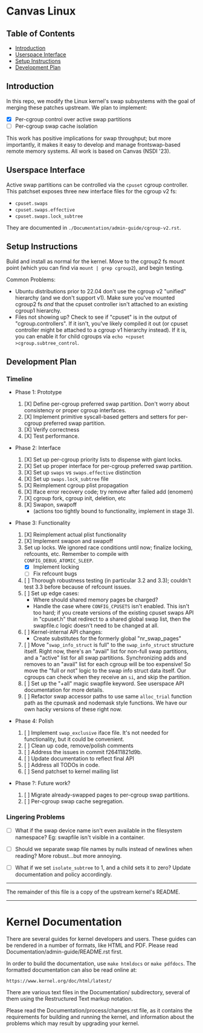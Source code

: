 # Canvas Linux

## Table of Contents

- [Introduction](#introduction)
- [Userspace Interface](#userspace-interface)
- [Setup Instructions](#setup-instructions)
- [Development Plan](#development-plan)

## Introduction

In this repo, we modify the Linux kernel's swap subsystems with the goal of
merging these patches upstream. We plan to implement:

- [X] Per-cgroup control over active swap partitions
- [ ] Per-cgroup swap cache isolation

This work has positive implications for swap throughput; but more importantly,
it makes it easy to develop and manage frontswap-based remote memory systems.
All work is based on Canvas (NSDI '23).


## Userspace Interface

Active swap partitions can be controlled via the `cpuset` cgroup controller.
This patchset exposes three new interface files for the cgroup v2 fs:

- `cpuset.swaps`
- `cpuset.swaps.effective`
- `cpuset.swaps.lock_subtree`

They are documented in `./Documentation/admin-guide/cgroup-v2.rst`.


## Setup Instructions

Build and install as normal for the kernel. Move to the cgroup2 fs mount point
(which you can find via `mount | grep cgroup2`), and begin testing.

Common Problems:

- Ubuntu distributions prior to 22.04 don't use the cgroup v2 "unified"
  hierarchy (and we don't support v1). Make sure you've mounted cgroup2 fs
  _and_ that the cpuset controller isn't attached to an existing cgroup1
  hierarchy.
- Files not showing up? Check to see if "cpuset" is in the output of
  "cgroup.controllers". If it isn't, you've likely compiled it out (or cpuset
  controller might be attached to a cgroup v1 hierarchy instead). If it is, you
  can enable it for child cgroups via `echo +cpuset >cgroup.subtree_control`.


## Development Plan

### Timeline

- Phase 1: Prototype
  1. [X] Define per-cgroup preferred swap partition. Don't worry about
         consistency or proper cgroup interfaces.
  2. [X] Implement primitive syscall-based getters and setters for per-cgroup
         preferred swap partition.
  3. [X] Verify correctness
  4. [X] Test performance.

- Phase 2: Interface
  1. [X] Set up per-cgroup priority lists to dispense with giant locks.
  2. [X] Set up proper interface for per-cgroup preferred swap partition.
  3. [X] Set up `swaps` vs `swaps.effective` distinction
  4. [X] Set up `swaps.lock_subtree` file
  5. [X] Reimplement cgroup plist propagation
  6. [X] Iface error recovery code; try remove after failed add (enomem)
  7. [X] cgroup fork, cgroup init, deletion, etc
  8. [X] Swapon, swapoff
     - (actions too tightly bound to functionality, implement in stage 3).

- Phase 3: Functionality
  1. [X] Reimplement actual plist functionality
  2. [X] Implement swapon and swapoff
  3. Set up locks. We ignored race conditions until now; finalize locking,
     refcounts, etc. Remember to compile with `CONFIG_DEBUG_ATOMIC_SLEEP`.
     - [X] Implement locking
     - [ ] Fix refcount bugs
  5. [ ] Thorough robustness testing (in particular 3.2 and 3.3); couldn't
         test 3.3 before because of refcount issues.
  6. [ ] Set up edge cases:
     - Where should shared memory pages be charged?
     - Handle the case where `CONFIG_CPUSETS` isn't enabled. This isn't too
       hard; if you create versions of the existing cpuset swaps API in
       "cpuset.h" that redirect to a shared global swap list, then the
       swapfile.c logic doesn't need to be changed at all.
  7. [ ] Kernel-internal API changes:
     - Create substitutes for the formerly global "nr_swap_pages"
  8. [ ] Move "`swap_info_struct` is full" to the `swap_info_struct` structure
         itself. Right now, there's an "avail" list for non-full swap
         partitions, and a "active" list for all swap partitions. Synchronizing
         adds and removes to an "avail" list for each cgroup will be too
         expensive! So move the "full or not" logic to the swap info struct
         data itself. Our cgroups can check when they receive an `si`, and skip
         the partition.
  9. [ ] Set up the "+all" magic swapfile keyword. See userspace API
         documentation for more details.
  10. [ ] Refactor swap accessor paths to use same `alloc_trial` function path
         as the cpumask and nodemask style functions. We have our own hacky
         versions of these right now.

- Phase 4: Polish
  1. [ ] Implement `swap_exclusive` iface file. It's not needed for
	 functionality, but it could be convenient.
  2. [ ] Clean up code, remove/polish comments
  3. [ ] Address the issues in commit f26411821d9b.
  4. [ ] Update documentation to reflect final API
  5. [ ] Address all TODOs in code.
  6. [ ] Send patchset to kernel mailing list

- Phase ?: Future work?
  1. [ ] Migrate already-swapped pages to per-cgroup swap partitions.
  2. [ ] Per-cgroup swap cache segregation.

### Lingering Problems

- [ ] What if the swap device name isn't even available in the filesystem
      namespace? Eg: swapfile isn't visible in a container.
- [ ] Should we separate swap file names by nulls instead of newlines when
      reading? More robust...but more annoying.
- [ ] What if we set `isolate_subtree` to 1, and a child sets it to zero?
      Update documentation and policy accordingly.


---

The remainder of this file is a copy of the upstream kernel's README.

---


Kernel Documentation
====================

There are several guides for kernel developers and users. These guides can
be rendered in a number of formats, like HTML and PDF. Please read
Documentation/admin-guide/README.rst first.

In order to build the documentation, use ``make htmldocs`` or
``make pdfdocs``.  The formatted documentation can also be read online at:

    https://www.kernel.org/doc/html/latest/

There are various text files in the Documentation/ subdirectory,
several of them using the Restructured Text markup notation.

Please read the Documentation/process/changes.rst file, as it contains the
requirements for building and running the kernel, and information about
the problems which may result by upgrading your kernel.

